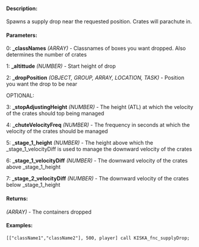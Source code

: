 #### Description:
Spawns a supply drop near the requested position. Crates will parachute in.

#### Parameters:
0: **_classNames** *(ARRAY)* - Classnames of boxes you want dropped. Also determines the number of crates

1: **_altittude** *(NUMBER)* - Start height of drop

2: **_dropPosition** *(OBJECT, GROUP, ARRAY, LOCATION, TASK)* - Position you want the drop to be near

OPTIONAL:

3: **_stopAdjustingHeight** *(NUMBER)* - The height (ATL) at which the velocity of the crates should top being managed

4: **_chuteVelocityFreq** *(NUMBER)* - The frequency in seconds at which the velocity of the crates should be managed

5: **_stage_1_height** *(NUMBER)* - The height above which the _stage_1_velocityDiff is used to manage the downward velocity of the crates

6: **_stage_1_velocityDiff** *(NUMBER)* - The downward velocity of the crates above _stage_1_height

7: **_stage_2_velocityDiff** *(NUMBER)* - The downward velocity of the crates below _stage_1_height

#### Returns:
*(ARRAY)* - The containers dropped

#### Examples:
```sqf
[["className1","className2"], 500, player] call KISKA_fnc_supplyDrop;
```

